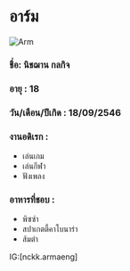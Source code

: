 # อาร์ม
![Arm](https://cdn.discordapp.com/attachments/1009828568165011652/1011265939834142811/2016A0C1-AA7E-46D7-A908-7973FF0E4484.jpg)

### ชื่อ: นิชฌาน กลกิจ
### อายุ : 18
### วัน/เดือน/ปีเกิด : 18/09/2546

### งานอดิเรก :
* เล่นเกม
* เล่นกีฬา
* ฟังเพลง
### อาหารที่ชอบ  :
* พิซซ่า 
* สปาเกตตี้คาโบนาร่า
* ส้มตำ


IG:[nckk.armaeng]


